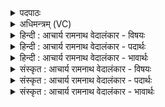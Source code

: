 <details><summary>पदपाठः</summary>

आ꣢। म꣣न्द्रैः꣢। इ꣣न्द्र। ह꣡रि꣢꣯भिः। या꣣हि꣢। म꣣यू꣡र꣢रोमभिः। म꣣यू꣡र꣢। रो꣣मभिः। मा꣢। त्वा꣣। के꣢। चि꣣त्। नि꣢। ये꣣मुः। इ꣢त्। न। पा꣣शि꣡नः꣢। अ꣡ति꣢꣯। ध꣡न्व꣢꣯। इ꣣व। ता꣢न्। इ꣣हि। १७१८।
</details>

<details><summary>अधिमन्त्रम् (VC)</summary>

- इन्द्रः
- विश्वामित्रो गाथिनः
- बृहती
- मध्यमः
</details>

<details><summary>हिन्दी : आचार्य रामनाथ वेदालंकार - विषयः</summary>

प्रथम ऋचा पूर्वार्चिक में २४६ क्रमाङ्क पर परमात्मा और राजा के आह्वान के विषय में व्याख्यात हो चुकी है। यहाँ जीवात्मा को उद्बोधन देते हैं।
</details>

<details><summary>हिन्दी : आचार्य रामनाथ वेदालंकार - पदार्थः</summary>

पदार्थान्वयभाषाः -  हे (इन्द्र) मेरे अन्तरात्मन् ! तू (मन्द्रैः) तृप्ति देनेवाले, (मयूररोमभिः) मोरों के रोमों के समान आकर्षक जिनके रोम अर्थात् विषय-ग्रहण सामर्थ्य हैं, ऐसे (हरिभिः) मन, बुद्धि, ज्ञानेन्द्रिय एवं कर्मेन्द्रियों के साथ (आयाहि) आ, अर्थात् ज्ञानक्षेत्र और कर्मक्षेत्र में उतर। आने की इच्छावाले (त्वा) तुझे (केचित्) कोई भी बाधक शत्रु वा विघ्न (मा नियेमुः) रोक न सकें, (पाशिनः) जाल हाथ में लिए व्याध आदि (इत् न) जैसे गतिशील पक्षी आदि को जाल में रोक लेते हैं। तू (धन्वा इव) धनुर्धारी के समान (तान्) उन बाधकों को (अति इहि) लाँघ जा ॥१॥ यहाँ उपमालङ्कार है ॥१॥
</details>

<details><summary>हिन्दी : आचार्य रामनाथ वेदालंकार - भावार्थः</summary>

भावार्थभाषाः -  मनुष्यों को यह योग्य है कि वे अपने अन्तरात्मा को उद्बोधन देकर बाधक शत्रुओं वा विघ्नों को पराजित करके अपनी उन्नति करें ॥१॥
</details>

<details><summary>संस्कृत : आचार्य रामनाथ वेदालंकार - विषयः</summary>

तत्र प्रथमा ऋक् पूर्वार्चिके २४६ क्रमाङ्के परमात्मनृपत्योराह्वानविषये व्याख्याता। अत्र जीवात्मा समुद्बोध्यते।
</details>

<details><summary>संस्कृत : आचार्य रामनाथ वेदालंकार - पदार्थः</summary>

पदार्थान्वयभाषाः -  हे (इन्द्र) मदीय अन्तरात्मन् ! त्वम् (मन्द्रैः) तृप्तिप्रदैः (मयूररोमभिः) मयूरस्य बर्हिणः रोमाणीव रोमाणि विषयग्रहणसामर्थ्यानि येषां तैः। [रुङ् गतिरेषणयोः, भ्वादिः, ततो मनिन् प्रत्ययः। रवन्ते विषयान् प्रति गच्छन्तीति रोमाणि विषयग्रहणसामर्थ्यानि।] (हरिभिः) मनोबुद्धिज्ञानेन्द्रियकर्मेन्द्रियैः सह (आयाहि) ज्ञानक्षेत्रं कर्मक्षेत्रं च आगच्छ। आगन्तुमनसं (त्वा) त्वाम् (केचित्) केऽपि बाधकाः शत्रवो विघ्ना वा (मा नियेमुः) नैव उपरुन्धन्तु, (पाशिनः) पाशपाणयो व्याधादयः (इत् न) गन्तारं खगादिकं यथा नियच्छन्ति। त्वम् (धन्वा इव) धनुर्धर इव (तान्) बाधकान् (अति इहि) अतिक्रामस्व ॥१॥२ अत्रोपमालङ्कारः ॥१॥
</details>

<details><summary>संस्कृत : आचार्य रामनाथ वेदालंकार - भावार्थः</summary>

भावार्थभाषाः -  मनुष्याणामिदं योग्यं यत्ते स्वान्तरात्मानमुद्बोध्य बाधकान् शत्रून् प्रत्यूहान् वा पराजित्य स्वोन्नतिं कुर्युः ॥१॥
</details>